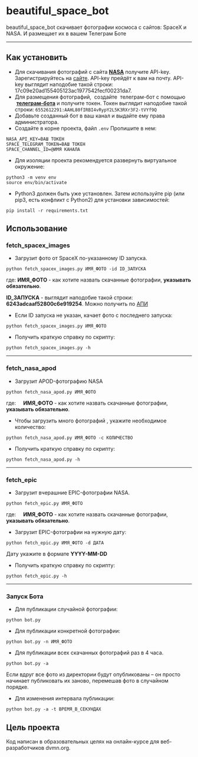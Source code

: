 # beautiful_space_bot
beautiful_space_bot скачивает фотографии космоса с сайтов: SpaceX и NASA. И размещает их в вашем Телеграм Боте

***
## Как установить
- Для скачивания фотографий с сайта **[NASA](https://api.nasa.gov/)** получите API-key. Зарегистрируйтесь на [сайте](https://api.nasa.gov/). API-key прейдёт к вам на почту. API-key выглядит наподобие такой строки: 17c09e20ad155405123ac1977542fecf00231da7.
- Для размещения фотографий,  создайте  телеграм-бот с помощью  [**телеграм-бота**](https://t.me/BotFather) и получите токен. Токен выглядит наподобие такой строки: 
```6552612291:AAHL80fIRBI4vRypY2L5K3RXr3F2-tVYf9Q```
- Добавьте созданный бот в ваш канал и выдайте ему права администратора.
- Создайте в корне проекта, файл ```.env```
Пропишите в нем:
```
NASA_API_KEY=ВАШ ТОКЕН
SPACE_TELEGRAM_TOKEN=ВАШ ТОКЕН
SPACE_CHANNEL_ID=@ИМЯ КАНАЛА
```
- Для изоляции проекта рекомендуется развернуть виртуальное окружение:
```
python3 -m venv env
source env/bin/activate
```
- Python3 должен быть уже установлен. Затем используйте pip (или pip3, есть конфликт с Python2) для установки зависимостей:
```
pip install -r requirements.txt
```
## Использование
### fetch_spacex_images
- Загрузит фото от SpaceX по-указанному ID запуска.
  
```
python fetch_spacex_images.py ИМЯ_ФОТО -id ID_ЗАПУСКА
```
где: **ИМЯ_ФОТО** - как хотите назвать скачанные фотографии, **указывать обязательно**.

**ID_ЗАПУСКА** - выглядит наподобие такой строки: **6243adcaaf52800c6e919254**. Можно получить по [АПИ](https://api.spacexdata.com/v5/launches)

- Если ID запуска не указан, качает фото с последнего запуска:
```
python fetch_spacex_images.py ИМЯ_ФОТО
```
- Получить краткую справку по скрипту:
```
python fetch_spacex_images.py -h
```
***
### fetch_nasa_apod
- Загрузит APOD-фотографию NASA
```
python fetch_nasa_apod.py ИМЯ_ФОТО
```
где:
    **ИМЯ_ФОТО** - как хотите назвать скачанные фотографии, **указывать обязательно**.
- Чтобы загрузить много фотографий ,  укажите необходимое количество:
```
python fetch_nasa_apod.py ИМЯ_ФОТО -с КОЛИЧЕСТВО
```
- Получить краткую справку по скрипту:
```
python fetch_nasa_apod.py -h
```
***
### fetch_epic
- Загрузит вчерашние EPIC-фотографии NASA.
```
python fetch_epic.py ИМЯ_ФОТО
```
где:
    **ИМЯ_ФОТО** - как хотите назвать скачанные фотографии, **указывать обязательно**.
- Загрузит EPIC-фотографии на нужную дату:
```
python fetch_epic.py ИМЯ_ФОТО -d ДАТА
```
Дату укажите в формате **YYYY-MM-DD**
- Получить краткую справку по скрипту:
```
python fetch_epic.py -h
```
***
### Запуск Бота
- Для публикации случайной фотографии:
```
python bot.py
```
- Для публикации конкретной фотографии:
```
python bot.py -n ИМЯ_ФОТО
```
- Для публикации всех скачанных фотографий раз в 4 часа. 
```
python bot.py -a
```
Если вдруг все фото из директории будут опубликованы – он просто начинает публиковать их заново, перемешав фото в случайном порядке.
- Для изменения интервала публикации:
```
python bot.py -a -t ВРЕМЯ_В_СЕКУНДАХ
```
## Цель проекта
Код написан в образовательных целях на онлайн-курсе для веб-разработчиков dvmn.org.
